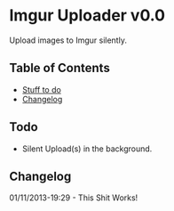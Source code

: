 # Imgur Uploader v0.0

Upload images to Imgur silently.

## Table of Contents

* [Stuff to do](#todo)
* [Changelog](#changelog)

## <a name="todo"></a>Todo

* Silent Upload(s) in the background.

## <a name="changelog"></a>Changelog

01/11/2013-19:29 - This Shit Works!
